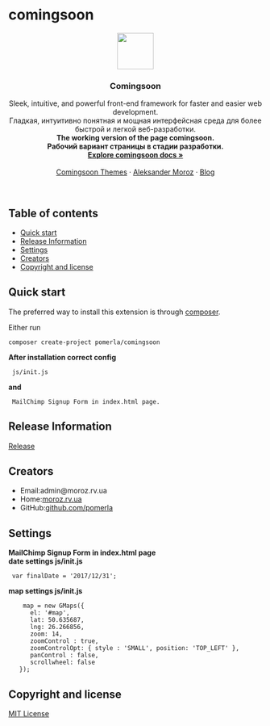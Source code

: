 # comingsoon

<p align="center">
  <a href="http://moroz.rv.ua">
    <img src="http://www.beadingusa.com/images/AlphabetBlocks4.5/SterlingSilverBlockLetterCH901-C.jpg" width=72 height=72>
  </a>

  <h3 align="center">Comingsoon</h3>

  <p align="center">
    Sleek, intuitive, and powerful front-end framework for faster and easier web development.<br />
	Гладкая, интуитивно понятная и мощная интерфейсная среда для более быстрой и легкой веб-разработки.<br />
	<strong>The working version of the page comingsoon.</strong><br />
    <strong>Рабочий вариант страницы в стадии разработки.</strong>
    <br>
    <a href="http://moroz.rv.ua"><strong>Explore comingsoon docs &raquo;</strong></a>
    <br>
    <br>
    <a href="http://moroz.rv.ua">Comingsoon Themes</a>
    &middot;
    <a href="http://moroz.rv.ua">Aleksander Moroz</a>
    &middot;
    <a href="http://moroz.rv.ua">Blog</a>
  </p>
</p>

<br>

## Table of contents

- [Quick start](#quick-start)
- [Release Information](#release-information)
- [Settings](#settings)
- [Creators](#creators)
- [Copyright and license](#copyright-and-license)

## Quick start
The preferred way to install this extension is through [composer](http://getcomposer.org/download/).

Either run

```
composer create-project pomerla/comingsoon
```

<strong>After installation correct config</strong>
```
 js/init.js 
```
<strong>and</strong>
```
 MailChimp Signup Form in index.html page.
```

## Release Information
<a href="https://github.com/pomerla/comingsoon/releases">Release</a>

## Creators
<ul>
  <li>Email:admin@moroz.rv.ua</li>
  <li>Home:<a href="http://moroz.rv.ua/">moroz.rv.ua</a></li>
  <li>GitHub:<a href="https://github.com/pomerla">github.com/pomerla</a></li>
</ul>

## Settings

<strong>MailChimp Signup Form in index.html page</strong><br/>
<strong>date settings js/init.js</strong><br/>
```
 var finalDate = '2017/12/31';
```

<strong>map settings js/init.js</strong> <br/>
```
    map = new GMaps({
      el: '#map', 
      lat: 50.635687,  
      lng: 26.266856, 
      zoom: 14, 
      zoomControl : true,
      zoomControlOpt: { style : 'SMALL', position: 'TOP_LEFT' }, 
      panControl : false, 
      scrollwheel: false
   });
```   
## Copyright and license
<a href="https://en.wikipedia.org/wiki/MIT_License">MIT License</a>

  